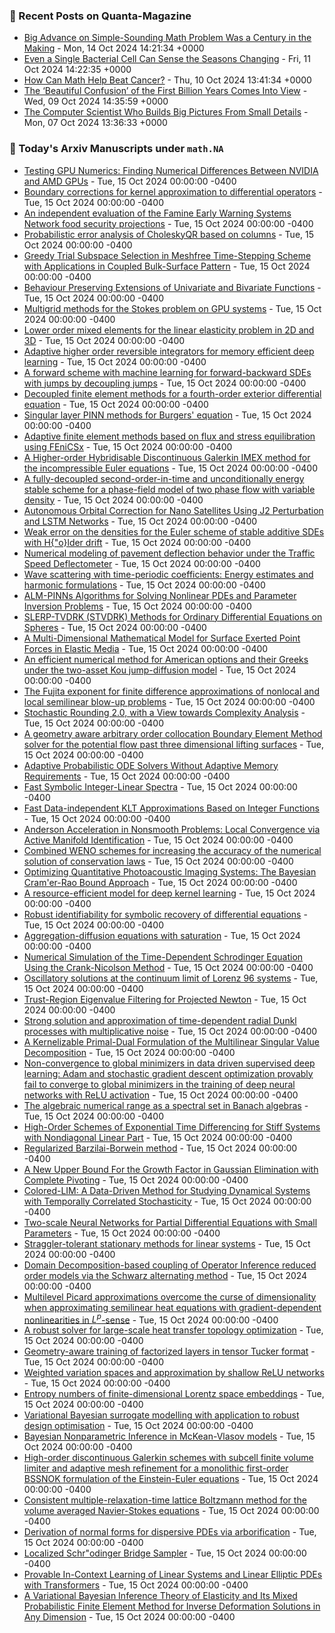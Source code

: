 ### 📝 Recent Posts on Quanta-Magazine
<!-- quanta starts -->
* <a href="https://www.quantamagazine.org/big-advance-on-simple-sounding-math-problem-was-a-century-in-the-making-20241014/">Big Advance on Simple-Sounding Math Problem Was a Century in the Making</a> - Mon, 14 Oct 2024 14:21:34 +0000
* <a href="https://www.quantamagazine.org/even-a-single-bacterial-cell-can-sense-the-seasons-changing-20241011/">Even a Single Bacterial Cell Can Sense the Seasons Changing</a> - Fri, 11 Oct 2024 14:22:35 +0000
* <a href="https://www.quantamagazine.org/how-can-math-help-beat-cancer-20241010/">How Can Math Help Beat Cancer?</a> - Thu, 10 Oct 2024 13:41:34 +0000
* <a href="https://www.quantamagazine.org/the-beautiful-confusion-of-the-first-billion-years-comes-into-view-20241009/">The ‘Beautiful Confusion’ of the First Billion Years Comes Into View</a> - Wed, 09 Oct 2024 14:35:59 +0000
* <a href="https://www.quantamagazine.org/the-computer-scientist-who-builds-big-pictures-from-small-details-20241007/">The Computer Scientist Who Builds Big Pictures From Small Details</a> - Mon, 07 Oct 2024 13:36:33 +0000
<!-- quanta ends -->

### 📝 Today's Arxiv Manuscripts under ``math.NA``
<!-- arxiv-math-na starts -->
* <a href="https://arxiv.org/abs/2410.09172">Testing GPU Numerics: Finding Numerical Differences Between NVIDIA and AMD GPUs</a> - Tue, 15 Oct 2024 00:00:00 -0400
* <a href="https://arxiv.org/abs/2410.09332">Boundary corrections for kernel approximation to differential operators</a> - Tue, 15 Oct 2024 00:00:00 -0400
* <a href="https://arxiv.org/abs/2410.09384">An independent evaluation of the Famine Early Warning Systems Network food security projections</a> - Tue, 15 Oct 2024 00:00:00 -0400
* <a href="https://arxiv.org/abs/2410.09389">Probabilistic error analysis of CholeskyQR based on columns</a> - Tue, 15 Oct 2024 00:00:00 -0400
* <a href="https://arxiv.org/abs/2410.09404">Greedy Trial Subspace Selection in Meshfree Time-Stepping Scheme with Applications in Coupled Bulk-Surface Pattern</a> - Tue, 15 Oct 2024 00:00:00 -0400
* <a href="https://arxiv.org/abs/2410.09423">Behaviour Preserving Extensions of Univariate and Bivariate Functions</a> - Tue, 15 Oct 2024 00:00:00 -0400
* <a href="https://arxiv.org/abs/2410.09497">Multigrid methods for the Stokes problem on GPU systems</a> - Tue, 15 Oct 2024 00:00:00 -0400
* <a href="https://arxiv.org/abs/2410.09517">Lower order mixed elements for the linear elasticity problem in 2D and 3D</a> - Tue, 15 Oct 2024 00:00:00 -0400
* <a href="https://arxiv.org/abs/2410.09537">Adaptive higher order reversible integrators for memory efficient deep learning</a> - Tue, 15 Oct 2024 00:00:00 -0400
* <a href="https://arxiv.org/abs/2410.09666">A forward scheme with machine learning for forward-backward SDEs with jumps by decoupling jumps</a> - Tue, 15 Oct 2024 00:00:00 -0400
* <a href="https://arxiv.org/abs/2410.09689">Decoupled finite element methods for a fourth-order exterior differential equation</a> - Tue, 15 Oct 2024 00:00:00 -0400
* <a href="https://arxiv.org/abs/2410.09723">Singular layer PINN methods for Burgers' equation</a> - Tue, 15 Oct 2024 00:00:00 -0400
* <a href="https://arxiv.org/abs/2410.09764">Adaptive finite element methods based on flux and stress equilibration using FEniCSx</a> - Tue, 15 Oct 2024 00:00:00 -0400
* <a href="https://arxiv.org/abs/2410.09790">A Higher-order Hybridisable Discontinuous Galerkin IMEX method for the incompressible Euler equations</a> - Tue, 15 Oct 2024 00:00:00 -0400
* <a href="https://arxiv.org/abs/2410.10195">A fully-decoupled second-order-in-time and unconditionally energy stable scheme for a phase-field model of two phase flow with variable density</a> - Tue, 15 Oct 2024 00:00:00 -0400
* <a href="https://arxiv.org/abs/2410.10240">Autonomous Orbital Correction for Nano Satellites Using J2 Perturbation and LSTM Networks</a> - Tue, 15 Oct 2024 00:00:00 -0400
* <a href="https://arxiv.org/abs/2410.10250">Weak error on the densities for the Euler scheme of stable additive SDEs with H{"o}lder drift</a> - Tue, 15 Oct 2024 00:00:00 -0400
* <a href="https://arxiv.org/abs/2410.10262">Numerical modeling of pavement deflection behavior under the Traffic Speed Deflectometer</a> - Tue, 15 Oct 2024 00:00:00 -0400
* <a href="https://arxiv.org/abs/2410.10297">Wave scattering with time-periodic coefficients: Energy estimates and harmonic formulations</a> - Tue, 15 Oct 2024 00:00:00 -0400
* <a href="https://arxiv.org/abs/2410.10310">ALM-PINNs Algorithms for Solving Nonlinear PDEs and Parameter Inversion Problems</a> - Tue, 15 Oct 2024 00:00:00 -0400
* <a href="https://arxiv.org/abs/2410.10420">SLERP-TVDRK (STVDRK) Methods for Ordinary Differential Equations on Spheres</a> - Tue, 15 Oct 2024 00:00:00 -0400
* <a href="https://arxiv.org/abs/2410.10436">A Multi-Dimensional Mathematical Model for Surface Exerted Point Forces in Elastic Media</a> - Tue, 15 Oct 2024 00:00:00 -0400
* <a href="https://arxiv.org/abs/2410.10444">An efficient numerical method for American options and their Greeks under the two-asset Kou jump-diffusion model</a> - Tue, 15 Oct 2024 00:00:00 -0400
* <a href="https://arxiv.org/abs/2410.10458">The Fujita exponent for finite difference approximations of nonlocal and local semilinear blow-up problems</a> - Tue, 15 Oct 2024 00:00:00 -0400
* <a href="https://arxiv.org/abs/2410.10517">Stochastic Rounding 2.0, with a View towards Complexity Analysis</a> - Tue, 15 Oct 2024 00:00:00 -0400
* <a href="https://arxiv.org/abs/2410.10529">A geometry aware arbitrary order collocation Boundary Element Method solver for the potential flow past three dimensional lifting surfaces</a> - Tue, 15 Oct 2024 00:00:00 -0400
* <a href="https://arxiv.org/abs/2410.10530">Adaptive Probabilistic ODE Solvers Without Adaptive Memory Requirements</a> - Tue, 15 Oct 2024 00:00:00 -0400
* <a href="https://arxiv.org/abs/2410.09053">Fast Symbolic Integer-Linear Spectra</a> - Tue, 15 Oct 2024 00:00:00 -0400
* <a href="https://arxiv.org/abs/2410.09227">Fast Data-independent KLT Approximations Based on Integer Functions</a> - Tue, 15 Oct 2024 00:00:00 -0400
* <a href="https://arxiv.org/abs/2410.09420">Anderson Acceleration in Nonsmooth Problems: Local Convergence via Active Manifold Identification</a> - Tue, 15 Oct 2024 00:00:00 -0400
* <a href="https://arxiv.org/abs/2410.09502">Combined WENO schemes for increasing the accuracy of the numerical solution of conservation laws</a> - Tue, 15 Oct 2024 00:00:00 -0400
* <a href="https://arxiv.org/abs/2410.09557">Optimizing Quantitative Photoacoustic Imaging Systems: The Bayesian Cram'er-Rao Bound Approach</a> - Tue, 15 Oct 2024 00:00:00 -0400
* <a href="https://arxiv.org/abs/2410.09926">A resource-efficient model for deep kernel learning</a> - Tue, 15 Oct 2024 00:00:00 -0400
* <a href="https://arxiv.org/abs/2410.09938">Robust identifiability for symbolic recovery of differential equations</a> - Tue, 15 Oct 2024 00:00:00 -0400
* <a href="https://arxiv.org/abs/2410.10040">Aggregation-diffusion equations with saturation</a> - Tue, 15 Oct 2024 00:00:00 -0400
* <a href="https://arxiv.org/abs/2410.10060">Numerical Simulation of the Time-Dependent Schrodinger Equation Using the Crank-Nicolson Method</a> - Tue, 15 Oct 2024 00:00:00 -0400
* <a href="https://arxiv.org/abs/2410.10073">Oscillatory solutions at the continuum limit of Lorenz 96 systems</a> - Tue, 15 Oct 2024 00:00:00 -0400
* <a href="https://arxiv.org/abs/2410.10102">Trust-Region Eigenvalue Filtering for Projected Newton</a> - Tue, 15 Oct 2024 00:00:00 -0400
* <a href="https://arxiv.org/abs/2410.10457">Strong solution and approximation of time-dependent radial Dunkl processes with multiplicative noise</a> - Tue, 15 Oct 2024 00:00:00 -0400
* <a href="https://arxiv.org/abs/2410.10504">A Kernelizable Primal-Dual Formulation of the Multilinear Singular Value Decomposition</a> - Tue, 15 Oct 2024 00:00:00 -0400
* <a href="https://arxiv.org/abs/2410.10533">Non-convergence to global minimizers in data driven supervised deep learning: Adam and stochastic gradient descent optimization provably fail to converge to global minimizers in the training of deep neural networks with ReLU activation</a> - Tue, 15 Oct 2024 00:00:00 -0400
* <a href="https://arxiv.org/abs/2410.10678">The algebraic numerical range as a spectral set in Banach algebras</a> - Tue, 15 Oct 2024 00:00:00 -0400
* <a href="https://arxiv.org/abs/2208.14292">High-Order Schemes of Exponential Time Differencing for Stiff Systems with Nondiagonal Linear Part</a> - Tue, 15 Oct 2024 00:00:00 -0400
* <a href="https://arxiv.org/abs/2211.06624">Regularized Barzilai-Borwein method</a> - Tue, 15 Oct 2024 00:00:00 -0400
* <a href="https://arxiv.org/abs/2312.00994">A New Upper Bound For the Growth Factor in Gaussian Elimination with Complete Pivoting</a> - Tue, 15 Oct 2024 00:00:00 -0400
* <a href="https://arxiv.org/abs/2402.15184">Colored-LIM: A Data-Driven Method for Studying Dynamical Systems with Temporally Correlated Stochasticity</a> - Tue, 15 Oct 2024 00:00:00 -0400
* <a href="https://arxiv.org/abs/2402.17232">Two-scale Neural Networks for Partial Differential Equations with Small Parameters</a> - Tue, 15 Oct 2024 00:00:00 -0400
* <a href="https://arxiv.org/abs/2407.01098">Straggler-tolerant stationary methods for linear systems</a> - Tue, 15 Oct 2024 00:00:00 -0400
* <a href="https://arxiv.org/abs/2409.01433">Domain Decomposition-based coupling of Operator Inference reduced order models via the Schwarz alternating method</a> - Tue, 15 Oct 2024 00:00:00 -0400
* <a href="https://arxiv.org/abs/2410.00203">Multilevel Picard approximations overcome the curse of dimensionality when approximating semilinear heat equations with gradient-dependent nonlinearities in $L^p$-sense</a> - Tue, 15 Oct 2024 00:00:00 -0400
* <a href="https://arxiv.org/abs/2410.06850">A robust solver for large-scale heat transfer topology optimization</a> - Tue, 15 Oct 2024 00:00:00 -0400
* <a href="https://arxiv.org/abs/2305.19059">Geometry-aware training of factorized layers in tensor Tucker format</a> - Tue, 15 Oct 2024 00:00:00 -0400
* <a href="https://arxiv.org/abs/2307.15772">Weighted variation spaces and approximation by shallow ReLU networks</a> - Tue, 15 Oct 2024 00:00:00 -0400
* <a href="https://arxiv.org/abs/2404.06058">Entropy numbers of finite-dimensional Lorentz space embeddings</a> - Tue, 15 Oct 2024 00:00:00 -0400
* <a href="https://arxiv.org/abs/2404.14857">Variational Bayesian surrogate modelling with application to robust design optimisation</a> - Tue, 15 Oct 2024 00:00:00 -0400
* <a href="https://arxiv.org/abs/2404.16742">Bayesian Nonparametric Inference in McKean-Vlasov models</a> - Tue, 15 Oct 2024 00:00:00 -0400
* <a href="https://arxiv.org/abs/2406.15798">High-order discontinuous Galerkin schemes with subcell finite volume limiter and adaptive mesh refinement for a monolithic first-order BSSNOK formulation of the Einstein-Euler equations</a> - Tue, 15 Oct 2024 00:00:00 -0400
* <a href="https://arxiv.org/abs/2409.02964">Consistent multiple-relaxation-time lattice Boltzmann method for the volume averaged Navier-Stokes equations</a> - Tue, 15 Oct 2024 00:00:00 -0400
* <a href="https://arxiv.org/abs/2409.03642">Derivation of normal forms for dispersive PDEs via arborification</a> - Tue, 15 Oct 2024 00:00:00 -0400
* <a href="https://arxiv.org/abs/2409.07968">Localized Schr"odinger Bridge Sampler</a> - Tue, 15 Oct 2024 00:00:00 -0400
* <a href="https://arxiv.org/abs/2409.12293">Provable In-Context Learning of Linear Systems and Linear Elliptic PDEs with Transformers</a> - Tue, 15 Oct 2024 00:00:00 -0400
* <a href="https://arxiv.org/abs/2410.07605">A Variational Bayesian Inference Theory of Elasticity and Its Mixed Probabilistic Finite Element Method for Inverse Deformation Solutions in Any Dimension</a> - Tue, 15 Oct 2024 00:00:00 -0400
<!-- arxiv-math-na ends -->
